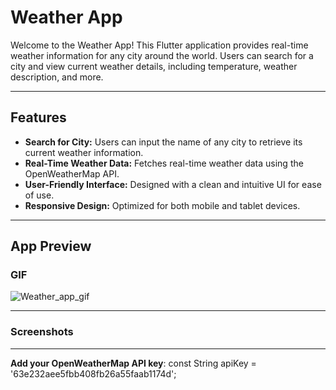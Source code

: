 # Weather App

Welcome to the Weather App! This Flutter application provides real-time weather information for any city around the world. Users can search for a city and view current weather details, including temperature, weather description, and more.
____________________________________________________________________________________________________
## Features

- **Search for City:** Users can input the name of any city to retrieve its current weather information.
- **Real-Time Weather Data:** Fetches real-time weather data using the OpenWeatherMap API.
- **User-Friendly Interface:** Designed with a clean and intuitive UI for ease of use.
- **Responsive Design:** Optimized for both mobile and tablet devices.
____________________________________________________________________________________________
## App Preview
### GIF

![Weather_app_gif](https://github.com/user-attachments/assets/17526724-8e9b-4770-8944-d2413f6987fa)


______________________________________________________________________________________________
### Screenshots




_______________________________________________________________________


 **Add your OpenWeatherMap API key**:
   const String apiKey = '63e232aee5fbb408fb26a55faab1174d';
